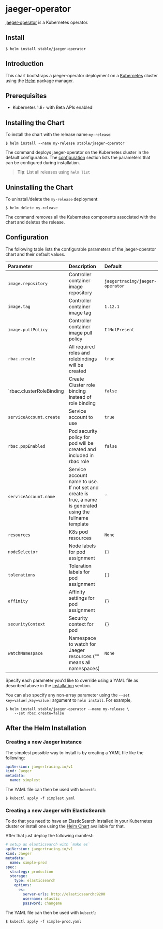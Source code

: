 # jaeger-operator

[jaeger-operator](https://github.com/jaegertracing/jaeger-operator) is a Kubernetes operator.

## Install

```console
$ helm install stable/jaeger-operator
```

## Introduction

This chart bootstraps a jaeger-operator deployment on a [Kubernetes](http://kubernetes.io) cluster using the [Helm](https://helm.sh) package manager.

## Prerequisites
  - Kubernetes 1.8+ with Beta APIs enabled

## Installing the Chart

To install the chart with the release name `my-release`:

```console
$ helm install --name my-release stable/jaeger-operator
```

The command deploys jaeger-operator on the Kubernetes cluster in the default configuration. The [configuration](#configuration) section lists the parameters that can be configured during installation.

> **Tip**: List all releases using `helm list`

## Uninstalling the Chart

To uninstall/delete the `my-release` deployment:

```console
$ helm delete my-release
```

The command removes all the Kubernetes components associated with the chart and deletes the release.

## Configuration

The following table lists the configurable parameters of the jaeger-operator chart and their default values.

| Parameter                | Description                                                                                                 | Default                         |
|:-------------------------|:------------------------------------------------------------------------------------------------------------|:--------------------------------|
| `image.repository`       | Controller container image repository                                                                       | `jaegertracing/jaeger-operator` |
| `image.tag`              | Controller container image tag                                                                              | `1.12.1`                        |
| `image.pullPolicy`       | Controller container image pull policy                                                                      | `IfNotPresent`                  |
| `rbac.create`            | All required roles and rolebindings will be created                                                         | `true`                          |
| `rbac.clusterRoleBinding | Create Cluster role binding instead of role binding                                                         | `false`                         |
| `serviceAccount.create ` | Service account to use                                                                                      | `true`                          |
| `rbac.pspEnabled`        | Pod security policy for pod will be created and included in rbac role                                       | `false`                         |
| `serviceAccount.name`    | Service account name to use. If not set and create is true, a name is generated using the fullname template | ``                              |
| `resources`              | K8s pod resources                                                                                           | `None`                          |
| `nodeSelector`           | Node labels for pod assignment                                                                              | `{}`                            |
| `tolerations`            | Toleration labels for pod assignment                                                                        | `[]`                            |
| `affinity`               | Affinity settings for pod assignment                                                                        | `{}`                            |
| `securityContext`        | Security context for pod                                                                                    | `{}`                            |
| `watchNamespace`         | Namespace to watch for Jaeger resources ("" means all namespaces)                                           | `None`                          |

Specify each parameter you'd like to override using a YAML file as described above in the [installation](#installing-the-chart) section.

You can also specify any non-array parameter using the `--set key=value[,key=value]` argument to `helm install`. For example,

```console
$ helm install stable/jaeger-operator --name my-release \
    --set rbac.create=false
```

## After the Helm Installation

### Creating a new Jaeger instance
The simplest possible way to install is by creating a YAML file like the following:

```YAML
apiVersion: jaegertracing.io/v1
kind: Jaeger
metadata:
  name: simplest
```

The YAML file can then be used with `kubectl`:

```console
$ kubectl apply -f simplest.yaml
```

### Creating a new Jaeger with ElasticSearch

To do that you need to have an ElasticSearch installed in your Kubernetes cluster or install one using the [Helm Chart](https://github.com/helm/charts/tree/master/incubator/elasticsearch) available for that.

After that just deploy the following manifest:

```YAML
# setup an elasticsearch with `make es`
apiVersion: jaegertracing.io/v1
kind: Jaeger
metadata:
  name: simple-prod
spec:
  strategy: production
  storage:
    type: elasticsearch
    options:
      es:
        server-urls: http://elasticsearch:9200
        username: elastic
        password: changeme
```

The YAML file can then be used with `kubectl`:

```console
$ kubectl apply -f simple-prod.yaml
```
